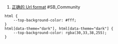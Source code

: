 1. [正确的 Url format](https://community.silverbullet.md/t/custom-font-doesnt-work/1237?u=chenzhu-xie) #SB_Community

```space-style
html {
    --top-background-color: #fff;
}
html[data-theme="dark"], html[data-theme="dark"] {
    --top-background-color: rgba(30,33,38,255);
}
```
